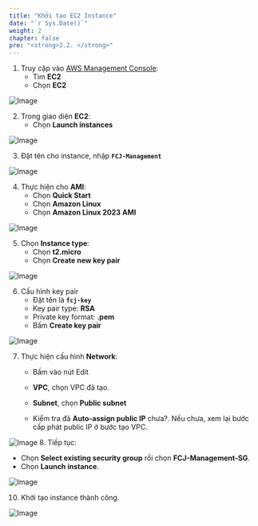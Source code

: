 ```yaml
---
title: "Khởi tạo EC2 Instance"
date: "`r Sys.Date()`"
weight: 2
chapter: false
pre: "<strong>2.2. </strong>"
---
```


1. Truy cập vào [AWS Management Console](https://aws.amazon.com/console/):
   - Tìm **EC2**
   - Chọn **EC2**

![Image](/images/2-preparation/2.2-launch-ec2/2.2.1.png?featherlight=false&width=90pc)

2. Trong giao diện **EC2**:
   - Chọn **Launch instances**

![Image](/images/2-preparation/2.2-launch-ec2/2.2.2.png?featherlight=false&width=90pc)

3. Đặt tên cho instance, nhập **```FCJ-Management```**

![Image](/images/2-preparation/2.2-launch-ec2/2.2.3.png?featherlight=false&width=90pc)

4. Thực hiện cho **AMI**:
   - Chọn **Quick Start**
   - Chọn **Amazon Linux**
   - Chọn **Amazon Linux 2023 AMI**

![Image](/images/2-preparation/2.2-launch-ec2/2.2.4.png?featherlight=false&width=90pc)

5. Chọn **Instance type**:
   - Chọn **t2.micro**
   - Chọn **Create new key pair**

![Image](/images/2-preparation/2.2-launch-ec2/2.2.5.png?featherlight=false&width=90pc)

6. Cấu hình key pair
   - Đặt tên là **`fcj-key`**
   - Key pair type: **RSA**
   - Private key format: **.pem**
   - Bấm **Create key pair**

![Image](/images/2-preparation/2.2-launch-ec2/2.2.6.png?featherlight=false&width=90pc)

7. Thực hiện cấu hình **Network**:
   - Bấm vào nút Edit

   - **VPC**, chọn VPC đã tạo.
   - **Subnet**, chọn **Public subnet**
   - Kiểm tra đã **Auto-assign public IP** chưa?. Nếu chưa, xem lại bước cấp phát public IP ở bước tạo VPC.

![Image](/images/2-preparation/2.2-launch-ec2/2.2.7.png?featherlight=false&width=90pc)
8. Tiếp tục:
   - Chọn **Select existing security group** rồi chọn **FCJ-Management-SG**.
   - Chọn **Launch instance**.

![Image](/images/2-preparation/2.2-launch-ec2/2.2.8.png?featherlight=false&width=90pc)

10. Khởi tạo instance thành công.

![Image](/images/2-preparation/2.2-launch-ec2/2.2.9.png?featherlight=false&width=90pc)